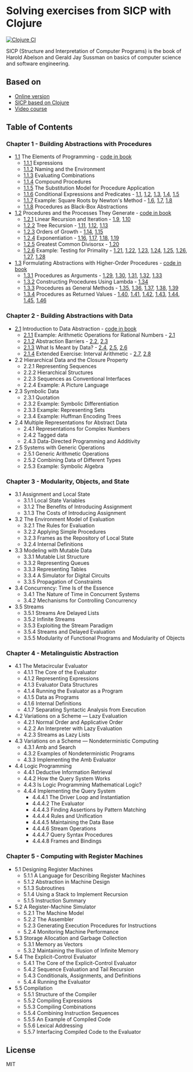 # Solving exercises from SICP with Clojure

[![Clojure CI](https://github.com/SmetDenis/Clojure-Sicp/actions/workflows/main.yml/badge.svg?branch=main)](https://github.com/SmetDenis/Clojure-Sicp/actions/workflows/main.yml)

SICP (Structure and Interpretation of Computer Programs) is the book of Harold Abelson and Gerald
Jay Sussman on basics of computer science and software engineering.

## Based on

* [Online version](https://sarabander.github.io/sicp/)
* [SICP based on Clojure](https://www.sicpdistilled.com/)
* [Video course](https://ocw.mit.edu/courses/6-001-structure-and-interpretation-of-computer-programs-spring-2005/)

## Table of Contents

### Chapter 1 - Building Abstractions with Procedures

* [1.1](https://sarabander.github.io/sicp/html/Chapter-1.xhtml#Chapter-1) The Elements of Programming - [code in book](src/sicp/chapter_1/part_1/book_1_1.clj)
  * [1.1.1](https://sarabander.github.io/sicp/html/1_002e1.xhtml#g_t1_002e1_002e1) Expressions
  * [1.1.2](https://sarabander.github.io/sicp/html/1_002e1.xhtml#g_t1_002e1_002e2) Naming and the Environment
  * [1.1.3](https://sarabander.github.io/sicp/html/1_002e1.xhtml#g_t1_002e1_002e3) Evaluating Combinations
  * [1.1.4](https://sarabander.github.io/sicp/html/1_002e1.xhtml#g_t1_002e1_002e4) Compound Procedures
  * [1.1.5](https://sarabander.github.io/sicp/html/1_002e1.xhtml#g_t1_002e1_002e5) The Substitution Model for Procedure Application
  * [1.1.6](https://sarabander.github.io/sicp/html/1_002e1.xhtml#g_t1_002e1_002e6) Conditional Expressions and Predicates - [1.1](src/sicp/chapter_1/part_1/ex_1_01.clj), [1.2](src/sicp/chapter_1/part_1/ex_1_02.clj), [1.3](src/sicp/chapter_1/part_1/ex_1_03.clj), [1.4](src/sicp/chapter_1/part_1/ex_1_04.clj), [1.5](src/sicp/chapter_1/part_1/ex_1_05.clj)
  * [1.1.7](https://sarabander.github.io/sicp/html/1_002e1.xhtml#g_t1_002e1_002e7) Example: Square Roots by Newton's Method - [1.6](src/sicp/chapter_1/part_1/ex_1_06.clj), [1.7](src/sicp/chapter_1/part_1/ex_1_07.clj), [1.8](src/sicp/chapter_1/part_1/ex_1_08.clj)
  * [1.1.8](https://sarabander.github.io/sicp/html/1_002e1.xhtml#g_t1_002e1_002e8) Procedures as Black-Box Abstractions
* [1.2](https://sarabander.github.io/sicp/html/1_002e2.xhtml#g_t1_002e2) Procedures and the Processes They Generate - [code in book](src/sicp/chapter_1/part_2/book_1_2.clj)
  * [1.2.1](https://sarabander.github.io/sicp/html/1_002e2.xhtml#g_t1_002e2_002e1) Linear Recursion and Iteration - [1.9](src/sicp/chapter_1/part_2/ex_1_09.clj), [1.10](src/sicp/chapter_1/part_2/ex_1_10.clj)
  * [1.2.2](https://sarabander.github.io/sicp/html/1_002e2.xhtml#g_t1_002e2_002e2) Tree Recursion - [1.11](src/sicp/chapter_1/part_2/ex_1_11.clj), [1.12](src/sicp/chapter_1/part_2/ex_1_12.clj), [1.13](src/sicp/chapter_1/part_2/ex_1_13.clj)
  * [1.2.3](https://sarabander.github.io/sicp/html/1_002e2.xhtml#g_t1_002e2_002e3) Orders of Growth - [1.14](src/sicp/chapter_1/part_2/ex_1_14.clj), [1.15](src/sicp/chapter_1/part_2/ex_1_15.clj)
  * [1.2.4](https://sarabander.github.io/sicp/html/1_002e2.xhtml#g_t1_002e2_002e4) Exponentiation - [1.16](src/sicp/chapter_1/part_2/ex_1_16.clj), [1.17](src/sicp/chapter_1/part_2/ex_1_17.clj), [1.18](src/sicp/chapter_1/part_2/ex_1_18.clj), [1.19](src/sicp/chapter_1/part_2/ex_1_19.clj)
  * [1.2.5](https://sarabander.github.io/sicp/html/1_002e2.xhtml#g_t1_002e2_002e5) Greatest Common Divisorsx - [1.20](src/sicp/chapter_1/part_2/ex_1_20.clj)
  * [1.2.6](https://sarabander.github.io/sicp/html/1_002e2.xhtml#g_t1_002e2_002e6) Example: Testing for Primality - [1.21](src/sicp/chapter_1/part_2/ex_1_21.clj), [1.22](src/sicp/chapter_1/part_2/ex_1_22.clj), [1.23](src/sicp/chapter_1/part_2/ex_1_23.clj), [1.24](src/sicp/chapter_1/part_2/ex_1_24.clj), [1.25](src/sicp/chapter_1/part_2/ex_1_25.clj), [1.26](src/sicp/chapter_1/part_2/ex_1_26.clj), [1.27](src/sicp/chapter_1/part_2/ex_1_27.clj), [1.28](src/sicp/chapter_1/part_2/ex_1_28.clj)
* [1.3](https://sarabander.github.io/sicp/html/1_002e3.xhtml#g_t1_002e3) Formulating Abstractions with Higher-Order Procedures - [code in book](src/sicp/chapter_1/part_3/book_1_3.clj)
  * [1.3.1](https://sarabander.github.io/sicp/html/1_002e3.xhtml#g_t1_002e3_002e1) Procedures as Arguments - [1.29](src/sicp/chapter_1/part_3/ex_1_29.clj), [1.30](src/sicp/chapter_1/part_3/ex_1_30.clj), [1.31](src/sicp/chapter_1/part_3/ex_1_31.clj), [1.32](src/sicp/chapter_1/part_3/ex_1_32.clj), [1.33](src/sicp/chapter_1/part_3/ex_1_33.clj)
  * [1.3.2](https://sarabander.github.io/sicp/html/1_002e3.xhtml#g_t1_002e3_002e2) Constructing Procedures Using Lambda - [1.34](src/sicp/chapter_1/part_3/ex_1_34.clj)
  * [1.3.3](https://sarabander.github.io/sicp/html/1_002e3.xhtml#g_t1_002e3_002e3) Procedures as General Methods - [1.35](src/sicp/chapter_1/part_3/ex_1_35.clj), [1.36](src/sicp/chapter_1/part_3/ex_1_36.clj), [1.37](src/sicp/chapter_1/part_3/ex_1_37.clj), [1.38](src/sicp/chapter_1/part_3/ex_1_38.clj), [1.39](src/sicp/chapter_1/part_3/ex_1_39.clj)
  * [1.3.4](https://sarabander.github.io/sicp/html/1_002e3.xhtml#g_t1_002e3_002e4) Procedures as Returned Values - [1.40](src/sicp/chapter_1/part_3/ex_1_40.clj), [1.41](src/sicp/chapter_1/part_3/ex_1_41.clj), [1.42](src/sicp/chapter_1/part_3/ex_1_42.clj), [1.43](src/sicp/chapter_1/part_3/ex_1_43.clj), [1.44](src/sicp/chapter_1/part_3/ex_1_44.clj), [1.45](src/sicp/chapter_1/part_3/ex_1_45.clj), [1.46](src/sicp/chapter_1/part_3/ex_1_46.clj)

### Chapter 2 - Building Abstractions with Data

* [2.1](https://sarabander.github.io/sicp/html/Chapter-2.xhtml#Chapter-2) Introduction to Data Abstraction - [code in book](src/sicp/chapter_2/part_1/book_2_1.clj)
  * [2.1.1](https://sarabander.github.io/sicp/html/2_002e1.xhtml#g_t2_002e1_002e1) Example: Arithmetic Operations for Rational Numbers - [2.1](src/sicp/chapter_2/part_1/ex_2_01.clj)
  * [2.1.2](https://sarabander.github.io/sicp/html/2_002e1.xhtml#g_t2_002e1_002e2) Abstraction Barriers - [2.2](src/sicp/chapter_2/part_1/ex_2_02.clj), [2.3](src/sicp/chapter_2/part_1/ex_2_03.clj)
  * [2.1.3](https://sarabander.github.io/sicp/html/2_002e1.xhtml#g_t2_002e1_002e3) What Is Meant by Data? - [2.4](src/sicp/chapter_2/part_1/ex_2_04.clj), [2.5](src/sicp/chapter_2/part_1/ex_2_05.clj), [2.6](src/sicp/chapter_2/part_1/ex_2_06.clj)
  * [2.1.4](https://sarabander.github.io/sicp/html/2_002e1.xhtml#g_t2_002e1_002e4) Extended Exercise: Interval Arithmetic - [2.7](src/sicp/chapter_2/part_1/ex_2_07.clj), [2.8](src/sicp/chapter_2/part_1/ex_2_08.clj)
* 2.2 Hierarchical Data and the Closure Property
  * 2.2.1 Representing Sequences
  * 2.2.2 Hierarchical Structures
  * 2.2.3 Sequences as Conventional Interfaces
  * 2.2.4 Example: A Picture Language
* 2.3 Symbolic Data
  * 2.3.1 Quotation
  * 2.3.2 Example: Symbolic Differentiation
  * 2.3.3 Example: Representing Sets
  * 2.3.4 Example: Huffman Encoding Trees
* 2.4 Multiple Representations for Abstract Data
  * 2.4.1 Representations for Complex Numbers
  * 2.4.2 Tagged data
  * 2.4.3 Data-Directed Programming and Additivity
* 2.5 Systems with Generic Operations
  * 2.5.1 Generic Arithmetic Operations
  * 2.5.2 Combining Data of Different Types
  * 2.5.3 Example: Symbolic Algebra

### Chapter 3 - Modularity, Objects, and State

* 3.1 Assignment and Local State
  * 3.1.1 Local State Variables
  * 3.1.2 The Benefits of Introducing Assignment
  * 3.1.3 The Costs of Introducing Assignment
* 3.2 The Environment Model of Evaluation
  * 3.2.1 The Rules for Evaluation
  * 3.2.2 Applying Simple Procedures
  * 3.2.3 Frames as the Repository of Local State
  * 3.2.4 Internal Definitions
* 3.3 Modeling with Mutable Data
  * 3.3.1 Mutable List Structure
  * 3.3.2 Representing Queues
  * 3.3.3 Representing Tables
  * 3.3.4 A Simulator for Digital Circuits
  * 3.3.5 Propagation of Constraints
* 3.4 Concurrency: Time Is of the Essence
  * 3.4.1 The Nature of Time in Concurrent Systems
  * 3.4.2 Mechanisms for Controlling Concurrency
* 3.5 Streams
  * 3.5.1 Streams Are Delayed Lists
  * 3.5.2 Infinite Streams
  * 3.5.3 Exploiting the Stream Paradigm
  * 3.5.4 Streams and Delayed Evaluation
  * 3.5.5 Modularity of Functional Programs and Modularity of Objects

### Chapter 4 - Metalinguistic Abstraction

* 4.1 The Metacircular Evaluator
  * 4.1.1 The Core of the Evaluator
  * 4.1.2 Representing Expressions
  * 4.1.3 Evaluator Data Structures
  * 4.1.4 Running the Evaluator as a Program
  * 4.1.5 Data as Programs
  * 4.1.6 Internal Definitions
  * 4.1.7 Separating Syntactic Analysis from Execution
* 4.2 Variations on a Scheme — Lazy Evaluation
  * 4.2.1 Normal Order and Applicative Order
  * 4.2.2 An Interpreter with Lazy Evaluation
  * 4.2.3 Streams as Lazy Lists
* 4.3 Variations on a Scheme — Nondeterministic Computing
  * 4.3.1 Amb and Search
  * 4.3.2 Examples of Nondeterministic Programs
  * 4.3.3 Implementing the Amb Evaluator
* 4.4 Logic Programming
  * 4.4.1 Deductive Information Retrieval
  * 4.4.2 How the Query System Works
  * 4.4.3 Is Logic Programming Mathematical Logic?
  * 4.4.4 Implementing the Query System
    * 4.4.4.1 The Driver Loop and Instantiation
    * 4.4.4.2 The Evaluator
    * 4.4.4.3 Finding Assertions by Pattern Matching
    * 4.4.4.4 Rules and Unification
    * 4.4.4.5 Maintaining the Data Base
    * 4.4.4.6 Stream Operations
    * 4.4.4.7 Query Syntax Procedures
    * 4.4.4.8 Frames and Bindings

### Chapter 5 - Computing with Register Machines

* 5.1 Designing Register Machines
  * 5.1.1 A Language for Describing Register Machines
  * 5.1.2 Abstraction in Machine Design
  * 5.1.3 Subroutines
  * 5.1.4 Using a Stack to Implement Recursion
  * 5.1.5 Instruction Summary
* 5.2 A Register-Machine Simulator
  * 5.2.1 The Machine Model
  * 5.2.2 The Assembler
  * 5.2.3 Generating Execution Procedures for Instructions
  * 5.2.4 Monitoring Machine Performance
* 5.3 Storage Allocation and Garbage Collection
  * 5.3.1 Memory as Vectors
  * 5.3.2 Maintaining the Illusion of Infinite Memory
* 5.4 The Explicit-Control Evaluator
  * 5.4.1 The Core of the Explicit-Control Evaluator
  * 5.4.2 Sequence Evaluation and Tail Recursion
  * 5.4.3 Conditionals, Assignments, and Definitions
  * 5.4.4 Running the Evaluator
* 5.5 Compilation
  * 5.5.1 Structure of the Compiler
  * 5.5.2 Compiling Expressions
  * 5.5.3 Compiling Combinations
  * 5.5.4 Combining Instruction Sequences
  * 5.5.5 An Example of Compiled Code
  * 5.5.6 Lexical Addressing
  * 5.5.7 Interfacing Compiled Code to the Evaluator

## License

MIT
